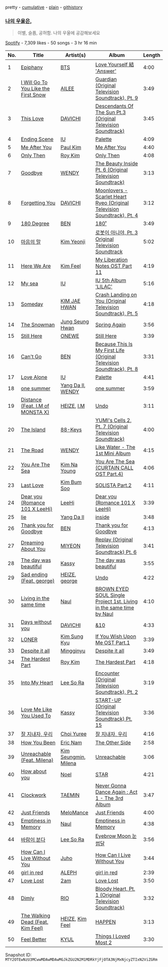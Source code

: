 pretty - [cumulative](/playlists/cumulative/37i9dQZF1DXb5KQr73mtTz.md) - [plain](/playlists/plain/37i9dQZF1DXb5KQr73mtTz) - [githistory](https://github.githistory.xyz/mackorone/spotify-playlist-archive/blob/main/playlists/plain/37i9dQZF1DXb5KQr73mtTz)

### [나의 우울은,](https://open.spotify.com/playlist/37i9dQZF1DXb5KQr73mtTz)

> 이별, 슬픔, 공허함\. 나의 우울에 공감해보세요

[Spotify](https://open.spotify.com/user/spotify) - 7,309 likes - 50 songs - 3 hr 16 min

| No. | Title | Artist(s) | Album | Length |
|---|---|---|---|---|
| 1 | [Epiphany](https://open.spotify.com/track/6L88EH68XwlaXwvChlTS41) | [BTS](https://open.spotify.com/artist/3Nrfpe0tUJi4K4DXYWgMUX) | [Love Yourself 結 'Answer'](https://open.spotify.com/album/43wFM1HquliY3iwKWzPN4y) | 4:00 |
| 2 | [I Will Go To You Like the First Snow](https://open.spotify.com/track/2BPXILn0MqOe5WroVXlvN1) | [AILEE](https://open.spotify.com/artist/3uGFTJ7JMllvhgGpumieHF) | [Guardian \(Original Television Soundtrack\), Pt\. 9](https://open.spotify.com/album/42jhVkCdzN4cuIvc0QyXbS) | 3:49 |
| 3 | [This Love](https://open.spotify.com/track/1mh5s6XJ3RLJBRPErACsHW) | [DAVICHI](https://open.spotify.com/artist/4z6yrDz5GfKXkeQZjOaZdq) | [Descendants Of The Sun Pt.3 \(Original Television Soundtrack\)](https://open.spotify.com/album/3NnCgQwNBmXdppDt9PSpmu) | 3:45 |
| 4 | [Ending Scene](https://open.spotify.com/track/06EMBzxDm2hueehobAlMtm) | [IU](https://open.spotify.com/artist/3HqSLMAZ3g3d5poNaI7GOU) | [Palette](https://open.spotify.com/album/5V8n6fqyAPxvFTibPhQVcp) | 4:09 |
| 5 | [Me After You](https://open.spotify.com/track/5AkyvofVWUqds8x1HHgDU9) | [Paul Kim](https://open.spotify.com/artist/4qRXrzUmdy3p33lgvJEzdv) | [Me After You](https://open.spotify.com/album/0caJtWmA3k3kY6kourOUHh) | 4:40 |
| 6 | [Only Then](https://open.spotify.com/track/7mFigNlS2dsKMhcmJyfpeg) | [Roy Kim](https://open.spotify.com/artist/3ErHVJMsxTq2lLSmnONBm9) | [Only Then](https://open.spotify.com/album/4erAMXv1Uin2wnf1vW4Eqq) | 4:08 |
| 7 | [Goodbye](https://open.spotify.com/track/2ogfEqGNv9LAzkPY6rjfsi) | [WENDY](https://open.spotify.com/artist/0FRUZvZNPzM3YJMABJxf2K) | [The Beauty Inside Pt\. 6 \(Original Television Soundtrack\)](https://open.spotify.com/album/6w3jg4xGMI5LLr5DEL3zWY) | 3:13 |
| 8 | [Forgetting You](https://open.spotify.com/track/59OFG0mm09ve4i3RcbmdwB) | [DAVICHI](https://open.spotify.com/artist/4z6yrDz5GfKXkeQZjOaZdq) | [Moonlovers \- Scarlet Heart Ryeo \(Original Television Soundtrack\), Pt\. 4](https://open.spotify.com/album/2h1hXSJ9CtXJ3RJtCIMsYr) | 3:12 |
| 9 | [180 Degree](https://open.spotify.com/track/0O5bo4CqoUcXGyRPoeTHSB) | [BEN](https://open.spotify.com/artist/0bDdOBGVCFVt0f8N9ldW1k) | [180˚](https://open.spotify.com/album/0oBH83eLqK72jLRzrbPBH6) | 3:49 |
| 10 | [마음의 말](https://open.spotify.com/track/5vtZXdKKGx1BOcFYYDiXlH) | [Kim Yeonji](https://open.spotify.com/artist/220c8fiYAk89nqAgw4x4z4) | [로봇이 아니야, Pt\. 3 Original Television Soundtrack](https://open.spotify.com/album/5ElDHNX2Jpo6vwkFKhSQCF) | 5:02 |
| 11 | [Here We Are](https://open.spotify.com/track/1ojMUMVW07SgOFXCiPEbsr) | [Kim Feel](https://open.spotify.com/artist/4EPYWwU4c8eG2GzD7MenUA) | [My Liberation Notes OST Part 11](https://open.spotify.com/album/44bjY6dv0qG7OghlaiGQ0A) | 4:19 |
| 12 | [My sea](https://open.spotify.com/track/46wDG6evLn2iPoQ0F8CUWk) | [IU](https://open.spotify.com/artist/3HqSLMAZ3g3d5poNaI7GOU) | [IU 5th Album 'LILAC'](https://open.spotify.com/album/01dPJcwyht77brL4JQiR8R) | 5:16 |
| 13 | [Someday](https://open.spotify.com/track/5W3SrNE55U2N5kg2ygA1lx) | [KIM JAE HWAN](https://open.spotify.com/artist/7LdZwtnhfB1GoC9SE9tvyb) | [Crash Landing on You \(Original Television Soundtrack\), Pt\. 5](https://open.spotify.com/album/685mm3HkTIAFJYRSpGJul8) | 4:18 |
| 14 | [The Snowman](https://open.spotify.com/track/6HgeeiHqVpxxFCB0bjBRT6) | [Jung Seung Hwan](https://open.spotify.com/artist/7l8rOFwZFQ3G0sgZ7gjGng) | [Spring Again](https://open.spotify.com/album/1lyirN2uEAOt9M6CvkY9Rk) | 3:56 |
| 15 | [Still Here](https://open.spotify.com/track/7nVhKlC4JktgjoUXLdhly2) | [ONEWE](https://open.spotify.com/artist/4D9foUQxTrsS0w2BeyCD16) | [Still Here](https://open.spotify.com/album/1vhPhbQYVSAuDI8ZKsG0VU) | 3:39 |
| 16 | [Can't Go](https://open.spotify.com/track/6uXeXVyxeZOj7pkKZPY1qW) | [BEN](https://open.spotify.com/artist/0bDdOBGVCFVt0f8N9ldW1k) | [Because This Is My First Life \(Original Television Soundtrack\), Pt\. 8](https://open.spotify.com/album/3K4xblWPSv7iK1who1GoWp) | 3:31 |
| 17 | [Love Alone](https://open.spotify.com/track/3dDJ4DlBQ0VaRYjLZhLDTa) | [IU](https://open.spotify.com/artist/3HqSLMAZ3g3d5poNaI7GOU) | [Palette](https://open.spotify.com/album/5V8n6fqyAPxvFTibPhQVcp) | 4:41 |
| 18 | [one summer](https://open.spotify.com/track/7EAkXA5TvfYOYE9EzE3mtc) | [Yang Da Il](https://open.spotify.com/artist/5DnjOSzLCfn4hDbLECq8pt), [WENDY](https://open.spotify.com/artist/0FRUZvZNPzM3YJMABJxf2K) | [one summer](https://open.spotify.com/album/1dSFPUYpKZiSdBb4jonPPK) | 3:59 |
| 19 | [Distance \(Feat\. I.M of MONSTA X\)](https://open.spotify.com/track/2bfagt2SWQiC0IHhZgMSS7) | [HEIZE](https://open.spotify.com/artist/5dCvSnVduaFleCnyy98JMo), [I.M](https://open.spotify.com/artist/49tkHHS0mXwa5eLYvyvKyd) | [Undo](https://open.spotify.com/album/2xR7YEyRweqClzs50bbW3J) | 3:11 |
| 20 | [The Island](https://open.spotify.com/track/6EvQreH8DrIwGkk50xIwir) | [88\-Keys](https://open.spotify.com/artist/1GnO4Ck1wmhQ7KRiHcTpvE) | [YUMI's Cells 2, Pt\. 7 \(Original Television Soundtrack\)](https://open.spotify.com/album/0FmT4QGX0aEIZpZ6RU7AvE) | 4:00 |
| 21 | [The Road](https://open.spotify.com/track/7cXJOM8t8pftyFgYp5Sm1N) | [WENDY](https://open.spotify.com/artist/0FRUZvZNPzM3YJMABJxf2K) | [Like Water \- The 1st Mini Album](https://open.spotify.com/album/1Ao5vWPO13f4l0ldwxOKL7) | 4:15 |
| 22 | [You Are The Sea](https://open.spotify.com/track/5IN3ZKQDhVOewXbXKglhKv) | [Kim Na Young](https://open.spotify.com/artist/4dvmLXorXADxVq8EcySEWk) | [You Are The Sea \(CURTAIN CALL OST Part.4\)](https://open.spotify.com/album/5jnmn2AEdnJvH4q2AwbFnw) | 4:06 |
| 23 | [Last Love](https://open.spotify.com/track/1Uich3MOYxcBw14WavzZpi) | [Kim Bum Soo](https://open.spotify.com/artist/20K5puLWHL28ckI4LjieDt) | [SOLISTA Part.2](https://open.spotify.com/album/62vXnTYMIepnmIBEmnbwUA) | 4:11 |
| 24 | [Dear you \(Romance 101 X LeeHi\)](https://open.spotify.com/track/3Hl54jMVxsDipnNQXG2xnV) | [LeeHi](https://open.spotify.com/artist/7cVZApDoQZpS447nHTsNqu) | [Dear you \(Romance 101 X LeeHi\)](https://open.spotify.com/album/75Y3SPWFUwaiVnWuwAjMSg) | 3:39 |
| 25 | [lie](https://open.spotify.com/track/1C8vJqfSxRgF2lAxnwJz9E) | [Yang Da Il](https://open.spotify.com/artist/5DnjOSzLCfn4hDbLECq8pt) | [inside](https://open.spotify.com/album/1gphhxPPKfz8n69hKEK5D8) | 3:48 |
| 26 | [Thank you for Goodbye](https://open.spotify.com/track/6Bg4lDnamQKDVbiV7M53z1) | [BEN](https://open.spotify.com/artist/0bDdOBGVCFVt0f8N9ldW1k) | [Thank you for Goodbye](https://open.spotify.com/album/4gbJXOF7sByWg5P6VrpoN3) | 4:13 |
| 27 | [Dreaming About You](https://open.spotify.com/track/4GpACqU62rGBnFEQQyDZw5) | [MIYEON](https://open.spotify.com/artist/779v40cWIJUUoIDtC1IGaF) | [Replay \(Original Television Soundtrack\) Pt\. 6](https://open.spotify.com/album/55EdkCQtpj8BRYdoElsdn2) | 3:41 |
| 28 | [The day was beautiful](https://open.spotify.com/track/3LpAsXjqTQ5FUyptb2lujH) | [Kassy](https://open.spotify.com/artist/6pU8o91xAS0aWNjj06nQSU) | [The day was beautiful](https://open.spotify.com/album/0TlpkCmHNdH8Fdt0AnDGcF) | 3:55 |
| 29 | [Sad ending \(Feat\. george\)](https://open.spotify.com/track/6hZoLssqHZJxLbqPu5g30F) | [HEIZE](https://open.spotify.com/artist/5dCvSnVduaFleCnyy98JMo), [george](https://open.spotify.com/artist/2pRZp2WxvnWWiSPcSSYkNV) | [Undo](https://open.spotify.com/album/2xR7YEyRweqClzs50bbW3J) | 4:22 |
| 30 | [Living in the same time](https://open.spotify.com/track/1IUqkIRRxO0CQSoEr6CLW2) | [Naul](https://open.spotify.com/artist/22oiFjlZPKJ1XphV2et1u1) | [BROWN EYED SOUL Single Project 1st\. Living in the same time by Naul](https://open.spotify.com/album/7cFmhAzCqsNyfsuS4B2TlC) | 4:10 |
| 31 | [Days without you](https://open.spotify.com/track/14xiv5uhzoRdqd3cxHiBbw) | [DAVICHI](https://open.spotify.com/artist/4z6yrDz5GfKXkeQZjOaZdq) | [&10](https://open.spotify.com/album/1LO8EUUBv1ZdacxIx1KoWF) | 4:33 |
| 32 | [LONER](https://open.spotify.com/track/75LiwlmApjeNEnkGighxrn) | [Kim Sung Kyu](https://open.spotify.com/artist/56mV6FhCrg12O6mOTLxo73) | [If You Wish Upon Me OST Part.1](https://open.spotify.com/album/5XmjYOY19DZpCqaZ9QVG8A) | 3:39 |
| 33 | [Despite it all](https://open.spotify.com/track/7LLnHEOcFGPd0ACRIE6CtP) | [Mingginyu](https://open.spotify.com/artist/29UQ130XMQDR55X4Rmjapd) | [Despite it all](https://open.spotify.com/album/0AybLuodK9yOikxRilqpBB) | 3:49 |
| 34 | [The Hardest Part](https://open.spotify.com/track/0iJhBjjOrLKG8RwmjWWSfF) | [Roy Kim](https://open.spotify.com/artist/3ErHVJMsxTq2lLSmnONBm9) | [The Hardest Part](https://open.spotify.com/album/3OI0ZIZFK6K1CKbgNtL6LY) | 4:18 |
| 35 | [Into My Heart](https://open.spotify.com/track/4gSZJTRH0LVTiKxBhv5JzH) | [Lee So Ra](https://open.spotify.com/artist/58BWh3yJrluDugLv0QF0eC) | [Encounter \(Original Television Soundtrack\), Pt\. 2](https://open.spotify.com/album/0EdqGtWrqmibmi7bjxbI0u) | 3:19 |
| 36 | [Love Me Like You Used To](https://open.spotify.com/track/59WSaNg32wPWQ0iyqmBl1E) | [Kassy](https://open.spotify.com/artist/6pU8o91xAS0aWNjj06nQSU) | [START\-UP \(Original Television Soundtrack\) Pt\. 15](https://open.spotify.com/album/1rdMYJOkq3UXAs7cozwWlP) | 3:36 |
| 37 | [잘 지내자, 우리](https://open.spotify.com/track/20s4CVeJ9VgW2jdNLKr1EL) | [Choi Yuree](https://open.spotify.com/artist/6qvVoPGEqNCyYSjYCgfV1v) | [잘 지내자, 우리](https://open.spotify.com/album/3xWFhctuIPjLu4KCsEeBhg) | 4:16 |
| 38 | [How You Been](https://open.spotify.com/track/3dRrKVKeI1vFKqiOcO2vvJ) | [Eric Nam](https://open.spotify.com/artist/2FLqlgckDKdmpBrvLAT5BM) | [The Other Side](https://open.spotify.com/album/0WkJMdNXAtv5UvJaBUeNRq) | 2:58 |
| 39 | [Unreachable \(Feat\. Milena\)](https://open.spotify.com/track/3L0ipvNeREfCAJWCPaweUu) | [Kim Seungmin](https://open.spotify.com/artist/31VffPWiL2AAwNIMODB9qZ), [Milena](https://open.spotify.com/artist/2ODok2cPMF1Z1gZetfaL6n) | [Unreachable](https://open.spotify.com/album/5Stxf7cgE1761svCkuFFRm) | 3:06 |
| 40 | [How about you](https://open.spotify.com/track/6ph9CwuzgnCii8NsJ1JJ0G) | [Noel](https://open.spotify.com/artist/2G5VFTwwlZUulCbtPbc1nx) | [STAR](https://open.spotify.com/album/1MUyyE12R9UI3ySu6QPBvz) | 4:21 |
| 41 | [Clockwork](https://open.spotify.com/track/09SIbdUVr34sBd7Uwwt63J) | [TAEMIN](https://open.spotify.com/artist/13rF01aOogvnkuQXOlgTW8) | [Never Gonna Dance Again : Act 1 \- The 3rd Album](https://open.spotify.com/album/6YfGgOaUnhs0A9brMqjpHf) | 3:47 |
| 42 | [Just Friends](https://open.spotify.com/track/4ENniXI0VHnhW6DEpJETVR) | [MeloMance](https://open.spotify.com/artist/6k4r73Wq8nhkCDoUsECL1e) | [Just Friends](https://open.spotify.com/album/2FZzM4Sb7M8Xvw1oXiibBS) | 4:00 |
| 43 | [Emptiness in Memory](https://open.spotify.com/track/3pOuipxjrJEwnnGhE106Rh) | [Naul](https://open.spotify.com/artist/22oiFjlZPKJ1XphV2et1u1) | [Emptiness in Memory](https://open.spotify.com/album/4dYM107Vn5VXOCenlChbOG) | 4:38 |
| 44 | [바람이 분다](https://open.spotify.com/track/4TlKVrK0TnVlwvVSbUbbM4) | [Lee So Ra](https://open.spotify.com/artist/58BWh3yJrluDugLv0QF0eC) | [Eyebrow Moon 눈썹달](https://open.spotify.com/album/4s8nM5eaEQW2j57M4GUWBA) | 3:56 |
| 45 | [How Can I Live Without You](https://open.spotify.com/track/2WU6qcQohr7YTygqaE1A0J) | [Juho](https://open.spotify.com/artist/4iVd8OOKGx0eT2Uo2nEpfH) | [How Can I Live Without You](https://open.spotify.com/album/3Z8pAXoh1RbOLaLia5Y1wz) | 3:44 |
| 46 | [girl in red](https://open.spotify.com/track/2fLcbn8qoxyXpxS3nUjIVf) | [ALEPH](https://open.spotify.com/artist/2ncTglxMHKmCzBKckfzOEv) | [girl in red](https://open.spotify.com/album/1k2Zc3BLrCXK5G9uPSCcsC) | 2:39 |
| 47 | [Love Lost](https://open.spotify.com/track/1axSh8e8I2eSYLBt4nrgYn) | [2am](https://open.spotify.com/artist/5SnaL8SsjGMHQNyqpa8Zos) | [Love Lost](https://open.spotify.com/album/73GcOMMjtWU30MrV9NblhT) | 3:50 |
| 48 | [Dimly](https://open.spotify.com/track/1Pnek7frHF95HQewENySXW) | [RIO](https://open.spotify.com/artist/3sSwsGMEcViUoDXzzcht3g) | [Bloody Heart, Pt\. 1 \(Original Television Soundtrack\)](https://open.spotify.com/album/6f3x5veSa5rYKBLfDLH5es) | 3:32 |
| 49 | [The Walking Dead \(Feat\. Kim Feel\)](https://open.spotify.com/track/1LBNTcVnGw8eJ5oQQmmMZZ) | [HEIZE](https://open.spotify.com/artist/5dCvSnVduaFleCnyy98JMo), [Kim Feel](https://open.spotify.com/artist/4EPYWwU4c8eG2GzD7MenUA) | [HAPPEN](https://open.spotify.com/album/4xOOB79WcZuOoVwK06No1s) | 3:13 |
| 50 | [Feel Better](https://open.spotify.com/track/630DurQdVH55GWLiCEv9CR) | [KYUL](https://open.spotify.com/artist/10LaysU4hUTEGtWwC0Zbrm) | [Things I Loved Most 2](https://open.spotify.com/album/1CNNBKUbcnnXkHdBERwwqf) | 3:30 |

Snapshot ID: `MTY2OTEwNzU3MCwwMDAwMDAwMGJkZGU2N2M1MDRkYjFjOTA3NjMxNjcyZTIxN2ViZGRm`
